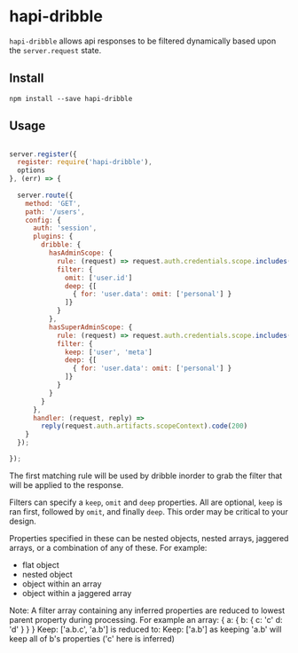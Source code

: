 # hapi-dribble
`hapi-dribble` allows api responses to be filtered dynamically based upon the `server.request` state.

## Install
`npm install --save hapi-dribble`

## Usage
```javascript

server.register({
  register: require('hapi-dribble'),
  options
}, (err) => {
  
  server.route({
    method: 'GET',
    path: '/users',
    config: {
      auth: 'session',
      plugins: {
        dribble: {
          hasAdminScope: {
            rule: (request) => request.auth.credentials.scope.includes('admin')
            filter: {
              omit: ['user.id']
              deep: {[ 
                { for: 'user.data': omit: ['personal'] }
              ]}
            }
          },
          hasSuperAdminScope: {
            rule: (request) => request.auth.credentials.scope.includes('super-admin')
            filter: {
              keep: ['user', 'meta']
              deep: {[ 
                { for: 'user.data': omit: ['personal'] }
              ]}
            }
          }
        }
      },
      handler: (request, reply) =>
        reply(request.auth.artifacts.scopeContext).code(200)
    }
  });

});
```

The first matching rule will be used by dribble inorder to grab the filter that will be applied to the response.

Filters can specify a `keep`, `omit` and `deep` properties. All are optional, `keep` is ran first, followed by `omit`, and finally `deep`.
This order may be critical to your design. 

Properties specified in these can be nested objects, nested arrays, jaggered arrays, or a combination of any of these. For example:

- flat object
- nested object
- object within an array
- object within a jaggered array

Note: A filter array containing any inferred properties are reduced to lowest parent property during processing. For example an array:
{
  a: {
    b: {
      c: 'c'
      d: 'd'
    }
  }
}
Keep: ['a.b.c', 'a.b']
is reduced to:
Keep: ['a.b']
as keeping 'a.b' will keep all of b's properties ('c' here is inferred)